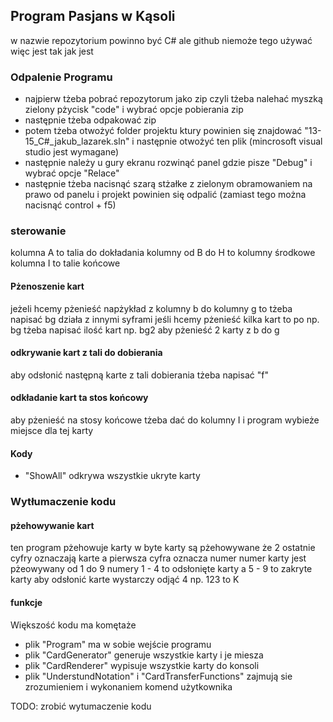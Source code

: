 ﻿## Program Pasjans w Kąsoli
w nazwie repozytorium powinno być C# ale github niemoże tego używać więc jest tak jak jest

### Odpalenie Programu
* najpierw tżeba pobrać repozytorum jako zip czyli tżeba nalehać myszką zielony pżycisk "code" i wybrać opcje pobierania zip
* następnie tżeba odpakować zip
* potem tżeba otwożyć folder projektu ktury powinien się znajdować "13-15_C#_jakub_lazarek.sln" i następnie otwożyć ten plik (mincrosoft visual studio jest wymagane)
* następnie należy u gury ekranu rozwinąć panel gdzie pisze "Debug" i wybrać opcje "Relace"
* następnie tżeba nacisnąć szarą stżałke z zielonym obramowaniem na prawo od panelu i projekt powinien się odpalić (zamiast tego można nacisnąć control + f5)
### sterowanie
kolumna A to talia do dokładania
kolumny od B do H to kolumny środkowe
kolumna I to talie końcowe
#### Pżenoszenie kart
jeżeli hcemy pżenieść napżykład z kolumny b do kolumny g to tżeba napisać bg działa z innymi syframi
jeśli hcemy pżenieść kilka kart to po np. bg tżeba napisać ilość kart np. bg2 aby pżenieść 2 karty z b do g
#### odkrywanie kart z tali do dobierania
aby odsłonić następną karte z tali dobierania tżeba napisać "f"
#### odkładanie kart ta stos końcowy
aby pżenieść na stosy końcowe tżeba dać do kolumny I i program wybieże miejsce dla tej karty
#### Kody
* "ShowAll" odkrywa wszystkie ukryte karty
### Wytłumaczenie kodu
#### pżehowywanie kart
ten program pżehowuje karty w byte
karty są pżehowywane że 2 ostatnie cyfry oznaczają karte a pierwsza cyfra oznacza numer
numer karty jest pżeowywany od 1 do 9
numery 1 - 4 to odsłonięte karty a 5 - 9 to zakryte karty
aby odsłonić karte wystarczy odjąć 4
np. 123 to K
#### funkcje
Większość kodu ma komętaże
* plik "Program"
ma w sobie wejście programu
* plik "CardGenerator"
generuje wszystkie karty i je miesza
* plik "CardRenderer"
wypisuje wszystkie karty do konsoli
* plik "UnderstundNotation" i "CardTransferFunctions"
zajmują sie zrozumieniem i wykonaniem komend użytkownika


TODO: zrobić wytumaczenie kodu

